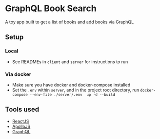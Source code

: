 # GraphQL Book Search

A toy app built to get a list of books and add books via GraphQL

## Setup
### Local
- See READMEs in `client` and `server` for instructions to run

### Via docker
- Make sure you have docker and docker-compose installed
- Set the `.env` within `server`, and in the project root directory, run `docker-compose --env-file ./server/.env  up -d --build`

## Tools used
- [ReactJS](https://reactjs.org/)
- [ApolloJS](https://www.apollographql.com/)
- [GraphQL](https://graphql.org/)
